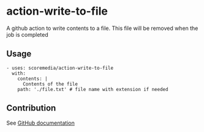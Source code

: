 # action-write-to-file

A github action to write contents to a file. This file will be removed when the job is completed

## Usage

```
- uses: scoremedia/action-write-to-file
  with:
    contents: |
      Contents of the file
    path: './file.txt' # file name with extension if needed
```

## Contribution

See [GitHub documentation](https://docs.github.com/en/actions/creating-actions/creating-a-javascript-action#commit-tag-and-push-your-action-to-github)